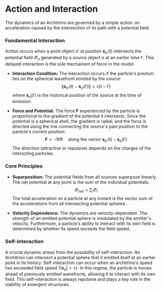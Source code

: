 # Action and Interaction

The dynamics of an Architrino are governed by a simple action: an acceleration caused by the intersection of its path with a potential field.

### **Fundamental Interaction**

Action occurs when a point object $o'$ at position $\mathbf{s}_{o'}(t)$ intersects the potential field $\Phi_o$ generated by a source object $o$ at an earlier time $t'$. This delayed interaction is the sole mechanism of force in the model.

-   **Interaction Condition:** The interaction occurs if the particle's position lies on the spherical wavefront emitted by the source:
    $$
    \|\mathbf{s}_{o'}(t) - \mathbf{s}_o(t')\| = v(t - t')
    $$
    where $\mathbf{s}_o(t')$ is the historical position of the source at the time of emission.

-   **Force and Potential:** The force $\mathbf{F}$ experienced by the particle is proportional to the gradient of the potential it intersects. Since the potential is a spherical shell, the gradient is radial, and the force is directed along the line connecting the source's past position to the particle's current position:
    $$
    \mathbf{F} \propto -\nabla \Phi \quad \text{along the vector } \mathbf{s}_{o'}(t) - \mathbf{s}_o(t')
    $$
    The direction (attractive or repulsive) depends on the charges of the interacting particles.

### **Core Principles**

-   **Superposition:** The potential fields from all sources superpose linearly. The net potential at any point is the sum of the individual potentials:
    $$
    \Phi_{\text{net}} = \sum_{i} \Phi_i
    $$
    The total acceleration on a particle at any instant is the vector sum of the accelerations from all intersecting potential spheres.

-   **Velocity Dependence:** The dynamics are velocity-dependent. The strength of an emitted potential sphere is modulated by the emitter's velocity. Furthermore, a particle's ability to interact with its own field is determined by whether its speed exceeds the field speed.

### **Self-Interaction**

A crucial dynamic arises from the possibility of self-interaction. An Architrino can intersect a potential sphere that it emitted itself at an earlier point in its history. Self-interaction can occur when an architrino's speed has exceeded field speed ($|\mathbf{v}_a| > v$). In this regime, the particle is moves ahead of previously emitted wavefronts, allowing it to interact with its own field. This self-interaction is always repulsive and plays a key role in the stability of emergent structures.
